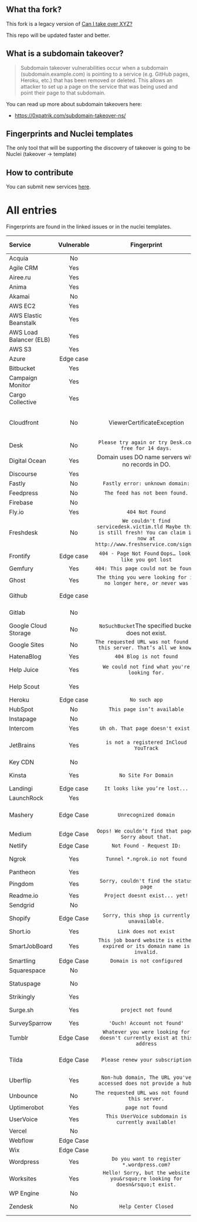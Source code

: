
## What tha fork? 

This fork is a legacy version of [Can I take over XYZ?](https://github.com/EdOverflow/can-i-take-over-xyz)

This repo will be updated faster and better. 


## What is a subdomain takeover?

> Subdomain takeover vulnerabilities occur when a subdomain (subdomain.example.com) is pointing to a service (e.g. GitHub pages, Heroku, etc.) that has been removed or deleted. This allows an attacker to set up a page on the service that was being used and point their page to that subdomain. 

You can read up more about subdomain takeovers here:

- <https://0xpatrik.com/subdomain-takeover-ns/>

## Fingerprints and Nuclei templates

The only tool that will be supporting the discovery of takeover is going to be Nuclei (takeover -> template)


## How to contribute

You can submit new services [here](https://github.com/pdelteil/can-i-take-over-this-subdomain/issues/new/choose).


# All entries

Fingerprints are found in the linked issues or in the nuclei templates. 

Service|Vulnerable|Fingerprint|Discussion|Documentation|Nuclei template
:---|:---:|:---:|:---:|:---:|:---:
Acquia|No||[Issue #103](https://github.com/EdOverflow/can-i-take-over-xyz/issues/103)||No
Agile CRM|Yes||[Issue #145](https://github.com/EdOverflow/can-i-take-over-xyz/issues/145)||[Yes](https://github.com/projectdiscovery/nuclei-templates/blob/main/http/takeovers/agilecrm-takeover.yaml)
Airee.ru|Yes||[Issue #104](https://github.com/EdOverflow/can-i-take-over-xyz/issues/104)||[Yes](https://github.com/projectdiscovery/nuclei-templates/blob/main/http/takeovers/airee-takeover.yaml)
Anima | Yes ||[Issue #126](https://github.com/EdOverflow/can-i-take-over-xyz/issues/126)|[Documentation](https://docs.animaapp.com/v1/launchpad/08-custom-domain.html)| [Yes](https://github.com/projectdiscovery/nuclei-templates/blob/main/http/takeovers/anima-takeover.yaml)
Akamai|No||[Issue #13](https://github.com/EdOverflow/can-i-take-over-xyz/issues/13) |
AWS EC2|Yes||||[Yes](https://github.com/projectdiscovery/nuclei-templates/blob/main/dns/ec2-detection.yaml)
AWS Elastic Beanstalk|Yes||[Issue #194](https://github.com/EdOverflow/can-i-take-over-xyz/issues/194)||[Yes](https://github.com/projectdiscovery/nuclei-templates/blob/main/dns/elasticbeanstalk-takeover.yaml)
AWS Load Balancer (ELB)|Yes|| [Issue #137](https://github.com/EdOverflow/can-i-take-over-xyz/issues/137)||
AWS S3|Yes||[Issue #36](https://github.com/EdOverflow/can-i-take-over-xyz/issues/36)||[Yes](https://github.com/projectdiscovery/nuclei-templates/blob/main/http/takeovers/aws-bucket-takeover.yaml)
Azure | Edge case | | [Issue #35](https://github.com/EdOverflow/can-i-take-over-xyz/issues/35) ||[Yes](https://github.com/projectdiscovery/nuclei-templates/blob/main/dns/azure-takeover-detection.yaml)
Bitbucket|Yes||||[Yes](https://github.com/projectdiscovery/nuclei-templates/blob/main/http/takeovers/bitbucket-takeover.yaml)
Campaign Monitor| Yes||[Issue #275](https://github.com/EdOverflow/can-i-take-over-xyz/issues/275)|[Support Page](https://help.campaignmonitor.com/custom-domain-names)|[Yes](https://github.com/projectdiscovery/nuclei-templates/blob/main/http/takeovers/campaignmonitor-takeover.yaml)
Cargo Collective|Yes||[Issue #152](https://github.com/EdOverflow/can-i-take-over-xyz/issues/152)| [Cargo Support Page](https://support.2.cargocollective.com/Using-a-Third-Party-Domain)||[Yes](https://github.com/projectdiscovery/nuclei-templates/blob/main/http/takeovers/cargocollective-takeover.yaml)
Cloudfront| No| ViewerCertificateException| [Issue #29](https://github.com/EdOverflow/can-i-take-over-xyz/issues/29) | [Domain Security on Amazon CloudFront](https://aws.amazon.com/blogs/networking-and-content-delivery/continually-enhancing-domain-security-on-amazon-cloudfront/)
Desk|No|`Please try again or try Desk.com free for 14 days.`| [Issue #9](https://github.com/EdOverflow/can-i-take-over-xyz/issues/9)
Digital Ocean | Yes | Domain uses DO name servers with no records in DO. |   |   |
Discourse | Yes | | | [Hackerone](https://hackerone.com/reports/264494)
Fastly| No| `Fastly error: unknown domain:`| [Issue #22](https://github.com/EdOverflow/can-i-take-over-xyz/issues/22)
Feedpress| No| `The feed has not been found.`| [Issue #80](https://github.com/EdOverflow/can-i-take-over-xyz/issues/80)
Firebase | No | | [Issue #128](https://github.com/EdOverflow/can-i-take-over-xyz/issues/128) |
Fly.io| Yes| `404 Not Found`| [Issue #101](https://github.com/EdOverflow/can-i-take-over-xyz/issues/101)
Freshdesk| No |`We couldn't find servicedesk.victim.tld Maybe this is still fresh! You can claim it now at http://www.freshservice.com/signup`| [Issue #214](https://github.com/EdOverflow/can-i-take-over-xyz/issues/214)| [Freshdesk Support Page](https://support.freshdesk.com/support/solutions/articles/37590-using-a-vanity-support-url-and-pointing-the-cname)
Frontify | Edge case | `404 - Page Not Found` `Oops… looks like you got lost` | [Issue #170](https://github.com/EdOverflow/can-i-take-over-xyz/issues/170) | 
Gemfury | Yes | `404: This page could not be found.` | [Issue #154](https://github.com/EdOverflow/can-i-take-over-xyz/issues/154) | [Article](https://khaledibnalwalid.wordpress.com/2020/06/25/gemfury-subdomain-takeover/)
Ghost| Yes| `The thing you were looking for is no longer here, or never was`|
Github| Edge case|| [Issue #37](https://github.com/EdOverflow/can-i-take-over-xyz/issues/37) [Issue #68](https://github.com/EdOverflow/can-i-take-over-xyz/issues/68)||[Yes](https://github.com/projectdiscovery/nuclei-templates/blob/main/http/takeovers/github-takeover.yaml)
Gitlab| No || [HackerOne #312118](https://hackerone.com/reports/312118)
Google Cloud Storage | No |   <?xml version='1.0' encoding='UTF-8'?><Error><Code>NoSuchBucket</Code><Message>The specified bucket does not exist.</Message></Error>   
Google Sites| No| `The requested URL was not found on this server. That’s all we know.`                                                    | [Issue #277](https://github.com/EdOverflow/can-i-take-over-xyz/issues/277) | [Google Support](https://support.google.com/webmasters/answer/9008080?visit_id=637981741431097680-3818919062&rd=2)|
HatenaBlog | Yes | `404 Blog is not found`|
Help Juice| Yes| `We could not find what you're looking for.`|| [Help Juice Support Page](https://help.helpjuice.com/en_US/using-your-custom-domain/how-to-set-up-a-custom-domain)
Help Scout| Yes||| [HelpScout Docs](https://docs.helpscout.net/article/42-setup-custom-domain)|[Yes](https://github.com/projectdiscovery/nuclei-templates/blob/main/http/takeovers/helpscout-takeover.yaml)
Heroku| Edge case| `No such app`| [Issue #38](https://github.com/EdOverflow/can-i-take-over-xyz/issues/38)
HubSpot| No | `This page isn’t available`
Instapage | No | | [Issue #73](https://github.com/EdOverflow/can-i-take-over-xyz/issues/73) | |
Intercom| Yes| `Uh oh. That page doesn't exist.`| [Issue #69](https://github.com/EdOverflow/can-i-take-over-xyz/issues/69) | [Help center](https://www.intercom.com/help/)
JetBrains| Yes| `is not a registered InCloud YouTrack`| | [YouTrack InCloud Help Page](https://www.jetbrains.com/help/youtrack/incloud/Domain-Settings.html)
Key CDN| No| | [Issue #112](https://github.com/EdOverflow/can-i-take-over-xyz/issues/112) |
Kinsta| Yes| `No Site For Domain`|[Issue #48](https://github.com/EdOverflow/can-i-take-over-xyz/issues/48) | [kinsta-add-domain](https://kinsta.com/knowledgebase/add-domain/)
Landingi  | Edge case| `It looks like you’re lost...` | [Issue #117](https://github.com/EdOverflow/can-i-take-over-xyz/issues/117)
LaunchRock| Yes||[Issue #74](https://github.com/EdOverflow/can-i-take-over-xyz/issues/74) | |[Yes](https://github.com/projectdiscovery/nuclei-templates/blob/main/http/takeovers/launchrock-takeover.yaml)
Mashery| Edge Case | `Unrecognized domain`| [HackerOne #275714](https://hackerone.com/reports/275714), [Issue #14](https://github.com/EdOverflow/can-i-take-over-xyz/issues/14)
Medium| Edge Case | ``Oops! We couldn’t find that page. Sorry about that.``| [Issue #206](https://github.com/EdOverflow/can-i-take-over-xyz/issues/206)| [HackerOne](https://hackerone.com/reports/1034023) 
Netlify | Edge Case | `Not Found - Request ID:`| [Issue #40](https://github.com/EdOverflow/can-i-take-over-xyz/issues/40) |
Ngrok | Yes |`Tunnel *.ngrok.io not found` | [Issue #92](https://github.com/EdOverflow/can-i-take-over-xyz/issues/92) | [Ngrok Documentation](https://ngrok.com/docs#http-custom-domains)
Pantheon| Yes||[Issue #24](https://github.com/EdOverflow/can-i-take-over-xyz/issues/24) | [Writeup](https://medium.com/@hussain_0x3c/hostile-subdomain-takeover-using-pantheon-ebf4ab813111)| [Yes](https://github.com/projectdiscovery/nuclei-templates/blob/main/http/takeovers/pantheon-takeover.yaml)
Pingdom | Yes | `Sorry, couldn't find the status page` | [Issue #144](https://github.com/EdOverflow/can-i-take-over-xyz/issues/144) | [Support Page](https://help.pingdom.com/hc/en-us/articles/205386171-Public-Status-Page)
Readme.io | Yes | `Project doesnt exist... yet!` | [Issue #41](https://github.com/EdOverflow/can-i-take-over-xyz/issues/41)
Sendgrid| No|                                                                         |
Shopify| Edge Case| `Sorry, this shop is currently unavailable.`|[Issue #32](https://github.com/EdOverflow/can-i-take-over-xyz/issues/32), [Issue #46](https://github.com/EdOverflow/can-i-take-over-xyz/issues/46)| [Writeup](https://medium.com/@thebuckhacker/how-to-do-55-000-subdomain-takeover-in-a-blink-of-an-eye-a94954c3fc75) 
Short.io | Yes| `Link does not exist` | [Issue #260](https://github.com/EdOverflow/can-i-take-over-xyz/issues/260)
SmartJobBoard | Yes | `This job board website is either expired or its domain name is invalid.` | [Issue #139](https://github.com/EdOverflow/can-i-take-over-xyz/issues/139) | [Support Page](https://help.smartjobboard.com/en/articles/1269655-connecting-a-custom-domain-name)
Smartling| Edge Case|`Domain is not configured`  | [Issue #67](https://github.com/EdOverflow/can-i-take-over-xyz/issues/67)
Squarespace| No |                                                                         |
Statuspage | No | | [PR #105](https://github.com/EdOverflow/can-i-take-over-xyz/pull/105) [PR #171](https://github.com/EdOverflow/can-i-take-over-xyz/pull/171) | [Documentation](https://help.statuspage.io/knowledge_base/topics/domain-ownership) [Documentation](https://support.atlassian.com/statuspage/docs/configure-your-dns/) |[Yes](https://github.com/projectdiscovery/nuclei-templates/commit/b59915c4aee18e04d2680ef32fdfa88f1e725b6f#diff-03ac5eecfcef771523f7758b50e75ab5ca1e2eb0b9f5bf6779a18f8c98e6aba3)
Strikingly|Yes||[Issue #58](https://github.com/EdOverflow/can-i-take-over-xyz/issues/58) | [Writeup](https://medium.com/@sherif0x00/takeover-subdomains-pointing-to-strikingly-5e67df80cdfd)| [Yes](https://github.com/projectdiscovery/nuclei-templates/blob/main/http/takeovers/strikingly-takeover.yaml)
Surge.sh| Yes| `project not found`|| [Surge Documentation](https://surge.sh/help/adding-a-custom-domain)
SurveySparrow | Yes | `'Ouch! Account not found'` | [Issue #281](https://github.com/EdOverflow/can-i-take-over-xyz/issues/281) |[Custom domain]( https://help.surveysparrow.com/custom-domain)
Tumblr| Edge Case| `Whatever you were looking for doesn't currently exist at this address` | [Issue #240](https://github.com/EdOverflow/can-i-take-over-xyz/issues/240) | [Tumblr Custom Domains](https://www.tumblr.com/docs/en/custom_domains)
Tilda| Edge Case | `Please renew your subscription`| [Issue #155](https://github.com/EdOverflow/can-i-take-over-xyz/issues/155)[PR #20](https://github.com/EdOverflow/can-i-take-over-xyz/pull/20)
Uberflip | Yes | `Non-hub domain, The URL you've accessed does not provide a hub.` | [Issue #150](https://github.com/EdOverflow/can-i-take-over-xyz/issues/150) | [Uberflip Documentation](https://help.uberflip.com/hc/en-us/articles/360018786372-Custom-Domain-Set-up-Your-Hub-on-a-Subdomain)
Unbounce| No | `The requested URL was not found on this server.`| [Issue #11](https://github.com/EdOverflow/can-i-take-over-xyz/issues/11)||[Yes](https://github.com/projectdiscovery/nuclei-templates/blob/1dc592a59a0ff9729df00ce2de007f8ba0b38bf5/takeovers/unbounce-takeover.yaml) 
Uptimerobot| Yes| `page not found`|[Issue #45](https://github.com/EdOverflow/can-i-take-over-xyz/issues/45) | [Writeup](https://exploit.linuxsec.org/uptimerobot-com-custom-domain-subdomain-takeover/)
UserVoice| Yes| `This UserVoice subdomain is currently available!`                      |
Vercel| No| |[Issue #183](https://github.com/EdOverflow/can-i-take-over-xyz/issues/183)||[Yes](https://github.com/projectdiscovery/nuclei-templates/blob/main/http/takeovers/vercel-takeover.yaml)
Webflow| Edge Case| |[Issue #44](https://github.com/EdOverflow/can-i-take-over-xyz/issues/44) |[forum webflow](https://forum.webflow.com/t/hosting-a-subdomain-on-webflow/59201)|[Yes](https://github.com/projectdiscovery/nuclei-templates/blob/main/http/takeovers/webflow-takeover.yaml)
Wix| Edge Case||[Issue #231](https://github.com/EdOverflow/can-i-take-over-xyz/issues/231) | | [Yes](https://github.com/projectdiscovery/nuclei-templates/blob/main/http/takeovers/wix-takeover.yaml)
Wordpress| Yes| `Do you want to register *.wordpress.com?`| [PR #176](https://github.com/EdOverflow/can-i-take-over-xyz/pull/176)|
Worksites | Yes | `Hello! Sorry, but the website you&rsquo;re looking for doesn&rsquo;t exist.` | [Issue #142](https://github.com/EdOverflow/can-i-take-over-xyz/issues/142) | 
WP Engine| No ||
Zendesk| No|`Help Center Closed`| [Issue #23](https://github.com/EdOverflow/can-i-take-over-xyz/issues/23) | [Zendesk Support](https://support.zendesk.com/hc/en-us/articles/203664356-Changing-the-address-of-your-Help-Center-subdomain-host-mapping-)
